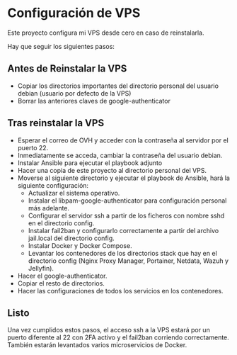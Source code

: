 # Configuración de VPS

Este proyecto configura mi VPS desde cero en caso de reinstalarla.

Hay que seguir los siguientes pasos:

## Antes de Reinstalar la VPS

* Copiar los directorios importantes del directorio personal del usuario debian (usuario por defecto de la VPS)
* Borrar las anteriores claves de google-authenticator

## Tras reinstalar la VPS

* Esperar el correo de OVH y acceder con la contraseña al servidor por el puerto 22.
* Inmediatamente se acceda, cambiar la contraseña del usuario debian.
* Instalar Ansible para ejecutar el playbook adjunto
* Hacer una copia de este proyecto al directorio personal del VPS.
* Moverse al siguiente directorio y ejecutar el playbook de Ansible, hará la siguiente configuración:
    * Actualizar el sistema operativo.
    * Instalar el libpam-google-authenticator para configuración personal más adelante.
    * Configurar el servidor ssh a partir de los ficheros con nombre sshd en el directorio config.
    * Instalar fail2ban y configurarlo correctamente a partir del archivo jail.local del directorio config.
    * Instalar Docker y Docker Compose.
    * Levantar los contenedores de los directorios stack que hay en el directorio config (Nginx Proxy Manager, Portainer, Netdata, Wazuh y Jellyfin).
* Hacer el google-authenticator.
* Copiar el resto de directorios.
* Hacer las configuraciones de todos los servicios en los contenedores.
## Listo
Una vez cumplidos estos pasos, el acceso ssh a la VPS estará por un puerto diferente al 22 con 2FA activo y el fail2ban corriendo correctamente. También estarán levantados varios microservicios de Docker.